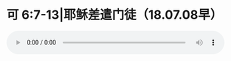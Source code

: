 # 可 6:7-13|耶稣差遣门徒（18.07.08早）

<audio style="width: 100%;" preload="false" controls controlslist="nodownload"><source src="//cdn.wechat.edu.pl/audio/mp3/old/26060.mp3" type="audio/mpeg">Your browser does not support the audio element.</audio>


